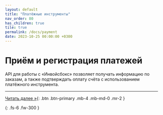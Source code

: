 ```yaml
---
layout: default
title: "Платёжные инструменты"
nav_order: 80
has_children: true
tile: true
permalink: /docs/payment
date: 2023-10-25 00:00:00 +0300
---
```


# Приём и регистрация платежей 

API для работы с &laquo;Инвойсбокс&raquo; позволяет получать информацию по заказам, а также
подтверждать оплату счёта с использованием платёжного инструмента.

---
[Читать далее &raquo;](/docs/payment/schema){: .btn .btn-primary .mb-4 .mb-md-0 .mr-2 }


{: .fs-6 .fw-300 }
